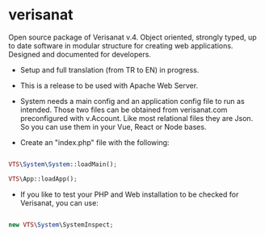 # verisanat
Open source package of Verisanat v.4. Object oriented, strongly typed, up to date software in modular structure for creating web applications. Designed and documented for developers.


* Setup and full translation (from TR to EN) in progress.

* This is a release to be used with Apache Web Server.
* System needs a main config and an application config file to run as intended. Those two files can be obtained from verisanat.com preconfigured with v.Account. Like most relational files they are Json. So you can use them in your Vue, React or Node bases.
* Create an "index.php" file with the following:
```php

VTS\System\System::loadMain();

VTS\App::loadApp();

```
* If you like to test your PHP and Web installation to be checked for Verisanat,
you can use:
```php

new VTS\System\SystemInspect;

``` 